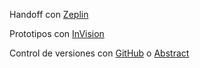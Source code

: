 Handoff con [Zeplin](../herramientas-de-diseo/zeplin.md)

Prototipos con [InVision](../herramientas-de-diseo/invision.md)

Control de versiones con [GitHub](../false) o [Abstract](../herramientas-de-diseo/abstract.md)